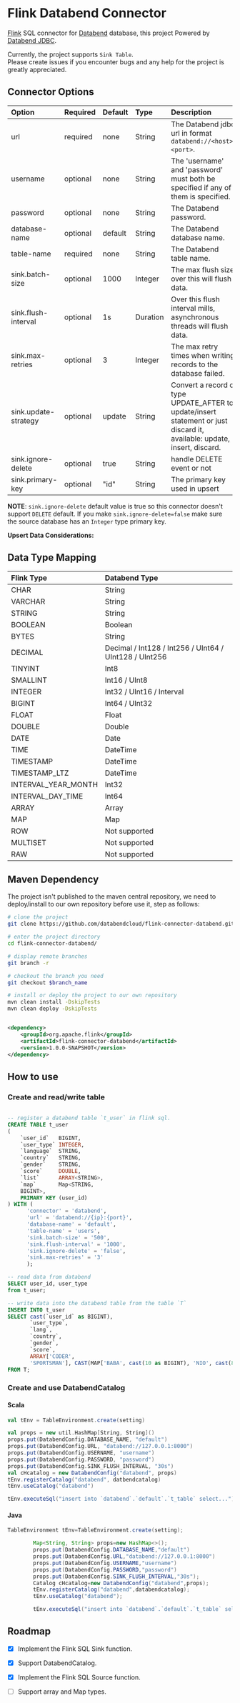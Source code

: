 # Flink Databend Connector

[Flink](https://github.com/apache/flink) SQL connector
for [Databend](https://github.com/datafuselabs/databend) database, this project Powered
by [Databend JDBC](https://github.com/databendcloud/databend-jdbc).

Currently, the project supports `Sink Table`.  
Please create issues if you encounter bugs and any help for the project is greatly appreciated.

## Connector Options

| Option               | Required | Default | Type     | Description                                                                                                              |
|:---------------------|:---------|:--------|:---------|:-------------------------------------------------------------------------------------------------------------------------|
| url                  | required | none    | String   | The Databend jdbc url in format `databend://<host>:<port>`.                                                              |
| username             | optional | none    | String   | The 'username' and 'password' must both be specified if any of them is specified.                                        |
| password             | optional | none    | String   | The Databend password.                                                                                                   |
| database-name        | optional | default | String   | The Databend database name.                                                                                              |
| table-name           | required | none    | String   | The Databend table name.                                                                                                 |
| sink.batch-size      | optional | 1000    | Integer  | The max flush size, over this will flush data.                                                                           |
| sink.flush-interval  | optional | 1s      | Duration | Over this flush interval mills, asynchronous threads will flush data.                                                    |
| sink.max-retries     | optional | 3       | Integer  | The max retry times when writing records to the database failed.                                                         |
| sink.update-strategy | optional | update  | String   | Convert a record of type UPDATE_AFTER to update/insert statement or just discard it, available: update, insert, discard. |
| sink.ignore-delete   | optional | true    | String   | handle DELETE event or not                                                                                               |
| sink.primary-key     | optional | "id"    | String   | The primary key used in upsert                                                                                           |

**NOTE**: `sink.ignore-delete` default value is true so this connector doesn't support `DELETE` default. If you make `sink.ignore-delete=false` make sure the source database has an `Integer` type primary key.

**Upsert Data Considerations:**

## Data Type Mapping

| Flink Type          | Databend Type                                          |
|:--------------------|:-------------------------------------------------------|
| CHAR                | String                                                 |
| VARCHAR             | String                                                 |
| STRING              | String                                                 |
| BOOLEAN             | Boolean                                                |
| BYTES               | String                                                 |
| DECIMAL             | Decimal / Int128 / Int256 / UInt64 / UInt128 / UInt256 |
| TINYINT             | Int8                                                   |
| SMALLINT            | Int16 / UInt8                                          |
| INTEGER             | Int32 / UInt16 / Interval                              |
| BIGINT              | Int64 / UInt32                                         |
| FLOAT               | Float                                                  |
| DOUBLE              | Double                                                 |
| DATE                | Date                                                   |
| TIME                | DateTime                                               |
| TIMESTAMP           | DateTime                                               |
| TIMESTAMP_LTZ       | DateTime                                               |
| INTERVAL_YEAR_MONTH | Int32                                                  |
| INTERVAL_DAY_TIME   | Int64                                                  |
| ARRAY               | Array                                                  |
| MAP                 | Map                                                    |
| ROW                 | Not supported                                          |
| MULTISET            | Not supported                                          |
| RAW                 | Not supported                                          |

## Maven Dependency

The project isn't published to the maven central repository, we need to deploy/install to our own
repository before use it, step as follows:

```bash
# clone the project
git clone https://github.com/databendcloud/flink-connector-databend.git

# enter the project directory
cd flink-connector-databend/

# display remote branches
git branch -r

# checkout the branch you need
git checkout $branch_name

# install or deploy the project to our own repository
mvn clean install -DskipTests
mvn clean deploy -DskipTests
```

```xml

<dependency>
    <groupId>org.apache.flink</groupId>
    <artifactId>flink-connector-databend</artifactId>
    <version>1.0.0-SNAPSHOT</version>
</dependency>
```

## How to use

### Create and read/write table

```SQL

-- register a databend table `t_user` in flink sql.
CREATE TABLE t_user
(
    `user_id`   BIGINT,
    `user_type` INTEGER,
    `language`  STRING,
    `country`   STRING,
    `gender`    STRING,
    `score`     DOUBLE,
    `list`      ARRAY<STRING>,
    `map`       Map<STRING,
    BIGINT>,
    PRIMARY KEY (user_id)
) WITH (
      'connector' = 'databend',
      'url' = 'databend://{ip}:{port}',
      'database-name' = 'default',
      'table-name' = 'users',
      'sink.batch-size' = '500',
      'sink.flush-interval' = '1000',
      'sink.ignore-delete' = 'false',
      'sink.max-retries' = '3'
      );

-- read data from databend 
SELECT user_id, user_type
from t_user;

-- write data into the databend table from the table `T`
INSERT INTO t_user
SELECT cast(`user_id` as BIGINT),
       `user_type`,
       `lang`,
       `country`,
       `gender`,
       `score`,
       ARRAY['CODER',
       'SPORTSMAN'], CAST(MAP['BABA', cast(10 as BIGINT), 'NIO', cast(8 as BIGINT)] AS MAP<STRING, BIGINT>)
FROM T;

```

### Create and use DatabendCatalog

#### Scala

```scala
val tEnv = TableEnvironment.create(setting)

val props = new util.HashMap[String, String]()
props.put(DatabendConfig.DATABASE_NAME, "default")
props.put(DatabendConfig.URL, "databend://127.0.0.1:8000")
props.put(DatabendConfig.USERNAME, "username")
props.put(DatabendConfig.PASSWORD, "password")
props.put(DatabendConfig.SINK_FLUSH_INTERVAL, "30s")
val cHcatalog = new DatabendConfig("databend", props)
tEnv.registerCatalog("databend", datbendcatalog)
tEnv.useCatalog("databend")

tEnv.executeSql("insert into `databend`.`default`.`t_table` select...");
```

#### Java

```java
TableEnvironment tEnv=TableEnvironment.create(setting);

        Map<String, String> props=new HashMap<>();
        props.put(DatabendConfig.DATABASE_NAME,"default")
        props.put(DatabendConfig.URL,"databend://127.0.0.1:8000")
        props.put(DatabendConfig.USERNAME,"username")
        props.put(DatabendConfig.PASSWORD,"password")
        props.put(DatabendConfig.SINK_FLUSH_INTERVAL,"30s");
        Catalog cHcatalog=new DatabendConfig("databend",props);
        tEnv.registerCatalog("databend",databendcatalog);
        tEnv.useCatalog("databend");

        tEnv.executeSql("insert into `databend`.`default`.`t_table` select...");
```

## Roadmap

- [x] Implement the Flink SQL Sink function.
- [x] Support DatabendCatalog.
- [x] Implement the Flink SQL Source function.
- [ ] Support array and Map types.

